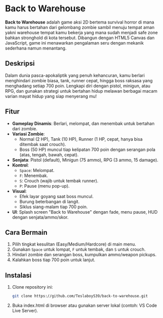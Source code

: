 # Back to Warehouse

**Back to Warehouse** adalah game aksi 2D bertema survival horror di mana kamu harus bertahan dari gelombang zombie sambil menuju tempat aman yakni warehouse tempat kamu bekerja yang mana sudah menjadi safe zone bahkan stronghold di kota tersebut. Dibangun dengan HTML5 Canvas dan JavaScript, game ini menawarkan pengalaman seru dengan mekanik sederhana namun menantang.

## Deskripsi
Dalam dunia pasca-apokaliptik yang penuh kehancuran, kamu berlari menghindari zombie biasa, tank, runner cepat, hingga boss raksasa yang menghadang setiap 700 poin. Lengkapi diri dengan pistol, minigun, atau RPG, dan gunakan strategi untuk bertahan hidup melawan berbagai macam varian mayat hidup yang siap menyerang mu!

## Fitur
- **Gameplay Dinamis**: Berlari, melompat, dan menembak untuk bertahan dari zombie.
- **Variasi Zombie**: 
  - Normal (2 HP), Tank (10 HP), Runner (1 HP, cepat, hanya bisa ditembak saat crouch).
  - Boss (50 HP) muncul tiap kelipatan 700 poin dengan serangan pola (atas, tengah, bawah, cepat).
- **Senjata**: Pistol (default), Minigun (75 ammo), RPG (3 ammo, 15 damage).
- **Kontrol**: 
  - `Space`: Melompat.
  - `F`: Menembak.
  - `S`: Crouch (wajib untuk tembak runner).
  - `P`: Pause (menu pop-up).
- **Visual**: 
  - Efek layar goyang saat boss muncul.
  - Burung beterbangan di langit.
  - Siklus siang-malam tiap 700 poin.
- **UI**: Splash screen "Back to Warehouse" dengan fade, menu pause, HUD dengan senjata/ammo/skor.

## Cara Bermain
1. Pilih tingkat kesulitan (Easy/Medium/Hardcore) di main menu.
2. Gunakan `Space` untuk lompat, `F` untuk tembak, dan `S` untuk crouch.
3. Hindari zombie dan serangan boss, kumpulkan ammo/weapon pickups.
4. Kalahkan boss tiap 700 poin untuk lanjut.

## Instalasi
1. Clone repository ini:
   ```bash
   git clone https://github.com/TeslaboyS39/back-to-warehouse.git
2. Buka index.html di browser atau gunakan server lokal (contoh: VS Code Live Server).